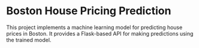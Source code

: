 # Boston House Pricing Prediction

This project implements a machine learning model for predicting house prices in Boston. It provides a Flask-based API for making predictions using the trained model.